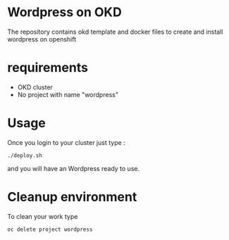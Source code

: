 # Wordpress on OKD
The repository contains okd template and docker files to create and install wordpress on openshift
# requirements
- OKD cluster
- No project with name "wordpress" 
# Usage
Once you login to your cluster just type :
```
./deploy.sh 

```
and you will have an Wordpress ready to use.

# Cleanup environment 
To clean your work type 
```
oc delete project wordpress
